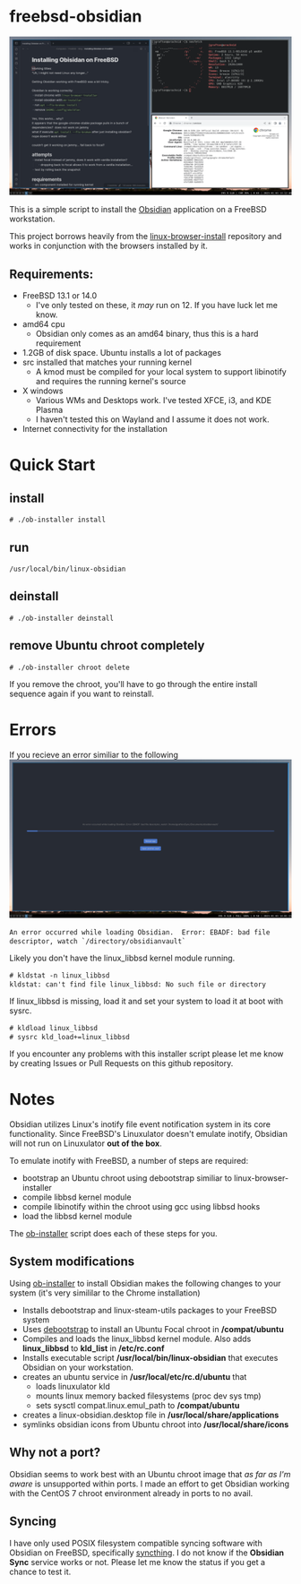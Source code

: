# freebsd-obsidian
![Obsidian on FreeBSD](screenshot.png)

This is a simple script to install the [Obsidian](https://obsidian.md)
application on a FreeBSD workstation.

This project borrows heavily from the
[linux-browser-install](https://github.com/mrclksr/linux-browser-installer.git)
repository and works in conjunction with the browsers installed by it.

## Requirements:
* FreeBSD 13.1 or 14.0
  * I've only tested on these, it *may* run on 12.  If you have luck let me know.
* amd64 cpu 
  * Obsidian only comes as an amd64 binary, thus this is a hard requirement
* 1.2GB of disk space.  Ubuntu installs a lot of packages
* src installed that matches your running kernel
  * A kmod must be compiled for your local system to support libinotify and requires the running kernel's source
* X windows
  * Various WMs and Desktops work. I've tested XFCE, i3, and KDE Plasma
  * I haven't tested this on Wayland and I assume it does not work.
* Internet connectivity for the installation

# Quick Start
## install
```
# ./ob-installer install
```

## run
```
/usr/local/bin/linux-obsidian
```

## deinstall
```
# ./ob-installer deinstall
```

## remove Ubuntu chroot completely
```
# ./ob-installer chroot delete
```

If you remove the chroot, you'll have to go through the entire install sequence again if you want to reinstall.

# Errors
If you recieve an error similiar to the following
![No linux_libbsd](no-linux_libbsd.png)
```
An error occurred while loading Obsidian.  Error: EBADF: bad file descriptor, watch `/directory/obsidianvault`
```
Likely you don't have the linux_libbsd kernel module running.
```
# kldstat -n linux_libbsd
kldstat: can't find file linux_libbsd: No such file or directory
```
If linux_libbsd is missing, load it and set your system to load it at boot with sysrc.
```
# kldload linux_libbsd
# sysrc kld_load+=linux_libbsd
```

If you encounter any problems with this installer script please let me know by creating Issues or Pull Requests on this github repository.

# Notes
Obsidian utilizes Linux's inotify file event notification system in its core functionality.  Since FreeBSD's Linuxulator doesn't emulate inotify, Obsidian will not run on Linuxulator **out of the box**.

To emulate inotify with FreeBSD, a number of steps are required:
* bootstrap an Ubuntu chroot using debootstrap similiar to linux-browser-installer
* compile libbsd kernel module 
* compile libinotify within the chroot using gcc using libbsd hooks
* load the libbsd kernel module

The [ob-installer](ob-installer) script does each of these steps for you.

## System modifications
Using [ob-installer](ob-installer) to install Obsidian makes the following changes to your system (it's very simililar to the Chrome installation)
* Installs debootstrap and linux-steam-utils packages to your FreeBSD system
* Uses [debootstrap](https://www.freshports.org/sysutils/debootstrap/) to install an Ubuntu Focal chroot in **/compat/ubuntu**
* Compiles and loads the linux_libbsd kernel module.  Also adds **linux_libbsd** to **kld_list** in **/etc/rc.conf**
* Installs executable script **/usr/local/bin/linux-obsidian** that executes Obsidian on your workstation.
* creates an ubuntu service in **/usr/local/etc/rc.d/ubuntu** that
  * loads linuxulator kld
  * mounts linux memory backed filesystems (proc dev sys tmp)
  * sets sysctl compat.linux.emul_path to **/compat/ubuntu**
* creates a linux-obsidian.desktop file in **/usr/local/share/applications**
* symlinks obsidian icons from Ubuntu chroot into **/usr/local/share/icons**

## Why not a port?
Obsidian seems to work best with an Ubuntu chroot image that *as far as I'm aware* is unsupported within ports.  I made an effort to get Obsidian working with the CentOS 7 chroot environment already in ports to no avail.

## Syncing
I have only used POSIX filesystem compatible syncing software with Obsidian on FreeBSD, specifically [syncthing](https://syncthing.net/).  I do not know if the **Obsidian Sync** service works or not.  Please let me know the status if you get a chance to test it.